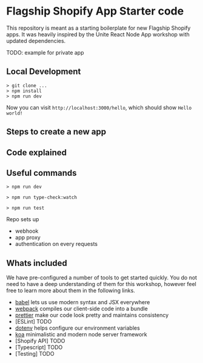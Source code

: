 # Flagship Shopify App Starter code
This repository is meant as a starting boilerplate for new Flagship Shopify apps. It was heavily inspired by the Unite React Node App workshop with updated dependencies.

TODO: example for private app 

## Local Development 
```
> git clone ...
> npm install
> npm run dev
```
Now you can visit `http://localhost:3000/hello`, which should show `Hello world!`

## Steps to create a new app

## Code explained

## Useful commands
```
> npm run dev

> npm run type-check:watch

> npm run test
```

Repo sets up
- webhook 
- app proxy
- authentication on every requests

## Whats included
We have pre-configured a number of tools to get started quickly. You do not need to have a deep understanding of them for this workshop, however feel free to learn more about them in the following links.

* [babel](https://babeljs.io/) lets us use modern syntax and JSX everywhere
* [webpack](https://webpack.js.org/) compiles our client-side code into a bundle
* [prettier](https://prettier.io/) make our code look pretty and maintains consistency
* [ESLint] TODO
* [dotenv](https://github.com/motdotla/dotenv) helps configure our environment variables
* [koa](https://koajs.com/) minimalistic and modern node server framework
* [Shopify API] TODO
* [Typescript] TODO
* [Testing] TODO 